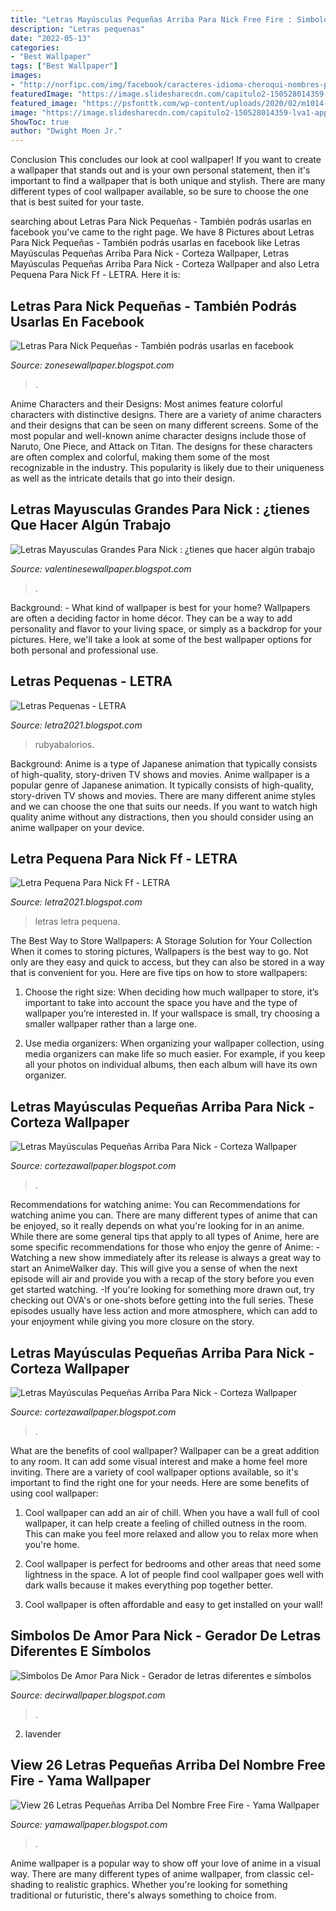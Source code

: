 ```yaml
---
title: "Letras Mayúsculas Pequeñas Arriba Para Nick Free Fire : Simbolos De Amor Para Nick"
description: "Letras pequenas"
date: "2022-05-13"
categories:
- "Best Wallpaper"
tags: ["Best Wallpaper"]
images:
- "http://norfipc.com/img/facebook/caracteres-idioma-cheroqui-nombres-palabras.jpeg"
featuredImage: "https://image.slidesharecdn.com/capitulo2-150528014359-lva1-app6891/95/capitulo2-13-638.jpg?cb=1432777475"
featured_image: "https://psfonttk.com/wp-content/uploads/2020/02/m1014-em-Letras-Pequenas-715x400.png"
image: "https://image.slidesharecdn.com/capitulo2-150528014359-lva1-app6891/95/capitulo2-13-638.jpg?cb=1432777475"
ShowToc: true
author: "Dwight Moen Jr."
---
```



Conclusion
This concludes our look at cool wallpaper! If you want to create a wallpaper that stands out and is your own personal statement, then it's important to find a wallpaper that is both unique and stylish. There are many different types of cool wallpaper available, so be sure to choose the one that is best suited for your taste.

	

		
searching about Letras Para Nick Pequeñas - También podrás usarlas en facebook you've came to the right page. We have 8 Pictures about Letras Para Nick Pequeñas - También podrás usarlas en facebook like Letras Mayúsculas Pequeñas Arriba Para Nick - Corteza Wallpaper, Letras Mayúsculas Pequeñas Arriba Para Nick - Corteza Wallpaper and also Letra Pequena Para Nick Ff - LETRA. Here it is:
		
    
## Letras Para Nick Pequeñas - También Podrás Usarlas En Facebook

<img loading=lazy src="https://psfonttk.com/wp-content/uploads/2020/02/m1014-em-Letras-Pequenas-715x400.png" onerror="this.onerror=null;this.src='https://tse1.mm.bing.net/th?id=OIP.pk60wT3bmY2v2qJ7jxvHvQHaEJ&amp;pid=15.1';" alt="Letras Para Nick Pequeñas - También podrás usarlas en facebook">

_Source: zonesewallpaper.blogspot.com_

>. 

	

Anime Characters and their Designs: Most animes feature colorful characters with distinctive designs.
There are a variety of anime characters and their designs that can be seen on many different screens. Some of the most popular and well-known anime character designs include those of Naruto, One Piece, and Attack on Titan. The designs for these characters are often complex and colorful, making them some of the most recognizable in the industry. This popularity is likely due to their uniqueness as well as the intricate details that go into their design.

    
## Letras Mayusculas Grandes Para Nick : ¿tienes Que Hacer Algún Trabajo

<img loading=lazy src="https://i.imgur.com/IgRoo6w.png" onerror="this.onerror=null;this.src='https://tse2.mm.bing.net/th?id=OIP.ZmXfXNfxR7_YQipafAa8xwHaB0&amp;pid=15.1';" alt="Letras Mayusculas Grandes Para Nick : ¿tienes que hacer algún trabajo">

_Source: valentinesewallpaper.blogspot.com_

>. 

	

Background: - What kind of wallpaper is best for your home?
Wallpapers are often a deciding factor in home décor. They can be a way to add personality and flavor to your living space, or simply as a backdrop for your pictures. Here, we'll take a look at some of the best wallpaper options for both personal and professional use.

    
## Letras Pequenas - LETRA

<img loading=lazy src="https://www.rubyabalorios.com/13596-large_default/madeira-letras-pequenas.jpg" onerror="this.onerror=null;this.src='https://tse1.mm.bing.net/th?id=OIP.f3l8s21MWtYGUEm04FmnOwAAAA&amp;pid=15.1';" alt="Letras Pequenas - LETRA">

_Source: letra2021.blogspot.com_

>rubyabalorios. 

	

Background: Anime is a type of Japanese animation that typically consists of high-quality, story-driven TV shows and movies.
Anime wallpaper is a popular genre of Japanese animation. It typically consists of high-quality, story-driven TV shows and movies. There are many different anime styles and we can choose the one that suits our needs. If you want to watch high quality anime without any distractions, then you should consider using an anime wallpaper on your device.

    
## Letra Pequena Para Nick Ff - LETRA

<img loading=lazy src="https://letrasdiferentesbonitas.com/wp-content/uploads/2020/05/letras-nick.jpg" onerror="this.onerror=null;this.src='https://tse4.mm.bing.net/th?id=OIP.6igltAcTudpw4UncYgII_AAAAA&amp;pid=15.1';" alt="Letra Pequena Para Nick Ff - LETRA">

_Source: letra2021.blogspot.com_

>letras letra pequena. 

	

The Best Way to Store Wallpapers: A Storage Solution for Your Collection
When it comes to storing pictures, Wallpapers is the best way to go. Not only are they easy and quick to access, but they can also be stored in a way that is convenient for you. Here are five tips on how to store wallpapers:
1) Choose the right size: When deciding how much wallpaper to store, it’s important to take into account the space you have and the type of wallpaper you’re interested in. If your wallspace is small, try choosing a smaller wallpaper rather than a large one.

2) Use media organizers: When organizing your wallpaper collection, using media organizers can make life so much easier. For example, if you keep all your photos on individual albums, then each album will have its own organizer.

    
## Letras Mayúsculas Pequeñas Arriba Para Nick - Corteza Wallpaper

<img loading=lazy src="https://lh6.googleusercontent.com/proxy/ijvG3ZK45icCK1L022Ql6TL5gxLRZOg0gaqCCFSx3nlSy-1JNRb132wmL4u5d3JzRhsyK9vq3OtB2Z8Q6YUpA47LYkZ-lazh=w1200-h630-p-k-no-nu" onerror="this.onerror=null;this.src='https://tse4.mm.bing.net/th?id=OIP.ViEvkp_Wp37tUUzpaQknTwAAAA&amp;pid=15.1';" alt="Letras Mayúsculas Pequeñas Arriba Para Nick - Corteza Wallpaper">

_Source: cortezawallpaper.blogspot.com_

>. 

	

Recommendations for watching anime: You can
Recommendations for watching anime you can. There are many different types of anime that can be enjoyed, so it really depends on what you're looking for in an anime. While there are some general tips that apply to all types of Anime, here are some specific recommendations for those who enjoy the genre of Anime: 
-Watching a new show immediately after its release is always a great way to start an AnimeWalker day. This will give you a sense of when the next episode will air and provide you with a recap of the story before you even get started watching. 
-If you're looking for something more drawn out, try checking out OVA's or one-shots before getting into the full series. These episodes usually have less action and more atmosphere, which can add to your enjoyment while giving you more closure on the story.

    
## Letras Mayúsculas Pequeñas Arriba Para Nick - Corteza Wallpaper

<img loading=lazy src="https://image.slidesharecdn.com/capitulo2-150528014359-lva1-app6891/95/capitulo2-13-638.jpg?cb=1432777475" onerror="this.onerror=null;this.src='https://tse1.mm.bing.net/th?id=OIP.BrGRfZZwflPqnUSJZw0uEwHaK7&amp;pid=15.1';" alt="Letras Mayúsculas Pequeñas Arriba Para Nick - Corteza Wallpaper">

_Source: cortezawallpaper.blogspot.com_

>. 

	

What are the benefits of cool wallpaper?
Wallpaper can be a great addition to any room. It can add some visual interest and make a home feel more inviting. There are a variety of cool wallpaper options available, so it's important to find the right one for your needs. Here are some benefits of using cool wallpaper: 
1. Cool wallpaper can add an air of chill. When you have a wall full of cool wallpaper, it can help create a feeling of chilled outness in the room. This can make you feel more relaxed and allow you to relax more when you're home. 

2. Cool wallpaper is perfect for bedrooms and other areas that need some lightness in the space. A lot of people find cool wallpaper goes well with dark walls because it makes everything pop together better. 

3. Cool wallpaper is often affordable and easy to get installed on your wall!

    
## Simbolos De Amor Para Nick - Gerador De Letras Diferentes E Símbolos

<img loading=lazy src="http://norfipc.com/img/facebook/caracteres-idioma-cheroqui-nombres-palabras.jpeg" onerror="this.onerror=null;this.src='https://tse1.mm.bing.net/th?id=OIP.9JVzFVg8bM658Nk2axU-SAHaCH&amp;pid=15.1';" alt="Simbolos De Amor Para Nick - Gerador de letras diferentes e símbolos">

_Source: decirwallpaper.blogspot.com_

>. 

	

2. lavender 

    
## View 26 Letras Pequeñas Arriba Del Nombre Free Fire - Yama Wallpaper

<img loading=lazy src="https://i0.wp.com/www.freefiremania.com.br/images/dicas/dicas-como-colocar-espaco-no-nick-300.jpg" onerror="this.onerror=null;this.src='https://tse3.mm.bing.net/th?id=OIP.cUJNUuDgZsukI0Rgc5tZvAAAAA&amp;pid=15.1';" alt="View 26 Letras Pequeñas Arriba Del Nombre Free Fire - Yama Wallpaper">

_Source: yamawallpaper.blogspot.com_

>. 

	

Anime wallpaper is a popular way to show off your love of anime in a visual way. There are many different types of anime wallpaper, from classic cel-shading to realistic graphics. Whether you're looking for something traditional or futuristic, there's always something to choice from.

